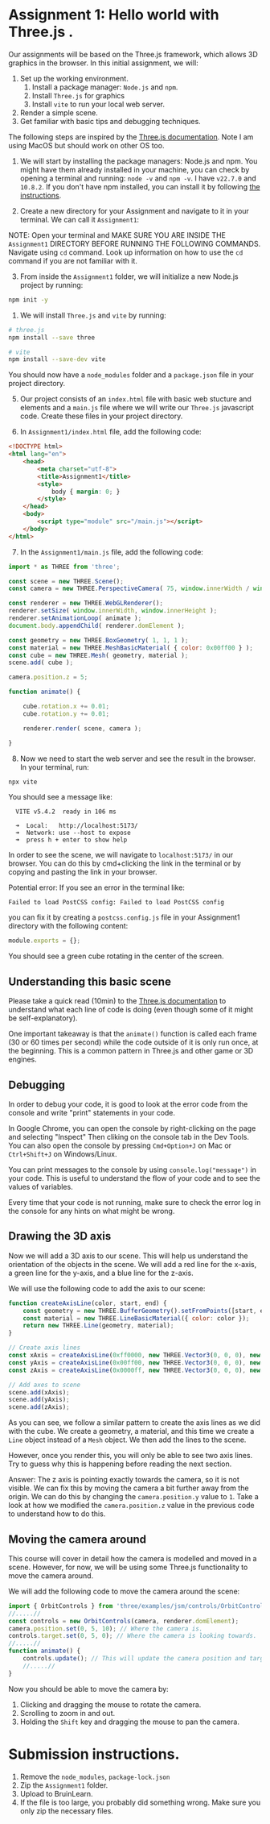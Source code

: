 
# Assignment 1: Hello world with Three.js .

Our assignments will be based on the Three.js framework, which allows 3D graphics in the browser. In this initial assignment, we will:

1. Set up the working environment.
   1. Install a package manager: `Node.js` and `npm`.
   2. Install `Three.js` for graphics
   3. Install `vite` to run your local web server.
2. Render a simple scene.
3. Get familiar with basic tips and debugging techniques.

The following steps are inspired by the [Three.js documentation](https://threejs.org/docs/#manual/en/introduction/Installation). Note I am using MacOS but should work on other OS too.

1. We will start by installing the package managers: Node.js and npm. You might have them already installed in your machine, you can check by opening a terminal and running:
`node -v` and `npm -v`. I have `v22.7.0` and `10.8.2`.
If you don't have npm installed, you can install it by following [the instructions](https://nodejs.org/en/download/package-manager).

2. Create a new directory for your Assignment and navigate to it in your terminal. We can call it `Assignment1`:

NOTE: Open your terminal and MAKE SURE YOU ARE INSIDE THE `Assignment1` DIRECTORY BEFORE RUNNING THE FOLLOWING COMMANDS. Navigate using `cd` command. Look up information on how to use the `cd` command if you are not familiar with it.

3. From inside the `Assignment1` folder, we will initialize a new Node.js project by running:
```bash 
npm init -y
```
1. We will install `Three.js` and `vite` by running:
```bash
# three.js
npm install --save three

# vite
npm install --save-dev vite
```
You should now have a `node_modules` folder and a `package.json` file in your project directory.

5. Our project consists of an `index.html` file with basic web stucture and elements and a `main.js` file where we will write our `Three.js` javascript code. Create these files in your project directory.

6. In `Assignment1/index.html` file, add the following code:
```html
<!DOCTYPE html>
<html lang="en">
	<head>
		<meta charset="utf-8">
		<title>Assignment1</title>
		<style>
			body { margin: 0; }
		</style>
	</head>
	<body>
		<script type="module" src="/main.js"></script>
	</body>
</html>
```

7. In the `Assignment1/main.js` file, add the following code:
```javascript
import * as THREE from 'three';

const scene = new THREE.Scene();
const camera = new THREE.PerspectiveCamera( 75, window.innerWidth / window.innerHeight, 0.1, 1000 );

const renderer = new THREE.WebGLRenderer();
renderer.setSize( window.innerWidth, window.innerHeight );
renderer.setAnimationLoop( animate );
document.body.appendChild( renderer.domElement );

const geometry = new THREE.BoxGeometry( 1, 1, 1 );
const material = new THREE.MeshBasicMaterial( { color: 0x00ff00 } );
const cube = new THREE.Mesh( geometry, material );
scene.add( cube );

camera.position.z = 5;

function animate() {

	cube.rotation.x += 0.01;
	cube.rotation.y += 0.01;

	renderer.render( scene, camera );

}
```

8. Now we need to start the web server and see the result in the browser. In your terminal, run:
```bash
npx vite
```
You should see a message like:
```
  VITE v5.4.2  ready in 106 ms

  ➜  Local:   http://localhost:5173/
  ➜  Network: use --host to expose
  ➜  press h + enter to show help
```

In order to see the scene, we will navigate to `localhost:5173/` in our browser. You can do this by cmd+clicking the link in the terminal or by copying and pasting the link in your browser.

Potential error: If you see an error in the terminal like:
```
Failed to load PostCSS config: Failed to load PostCSS config
```
you can fix it by creating a `postcss.config.js` file in your Assignment1 directory with the following content:
```javascript
module.exports = {};
```

You should see a green cube rotating in the center of the screen.



## Understanding this basic scene
Please take a quick read (10min) to the [Three.js documentation](https://threejs.org/docs/#manual/en/introduction/Creating-a-scene) to understand what each line of code is doing (even though some of it might be self-explanatory).

One important takeaway is that the `animate()` function is called each frame (30 or 60 times per second) while the code outside of it is only run once, at the beginning. This is a common pattern in Three.js and other game or 3D engines.


## Debugging
In order to debug your code, it is good to look at the error code from the console and write "print" statements in your code. 

In Google Chrome, you can open the console by right-clicking on the page and selecting "Inspect" Then cliking on the console tab in the Dev Tools. You can also open the console by pressing `Cmd+Option+J` on Mac or `Ctrl+Shift+J` on Windows/Linux.

You can print messages to the console by using `console.log("message")` in your code. This is useful to understand the flow of your code and to see the values of variables.

Every time that your code is not running, make sure to check the error log in the console for any hints on what might be wrong.


## Drawing the 3D axis

Now we will add a 3D axis to our scene. This will help us understand the orientation of the objects in the scene. We will add a red line for the x-axis, a green line for the y-axis, and a blue line for the z-axis.

We will use the following code to add the axis to our scene:
```javascript
function createAxisLine(color, start, end) {
    const geometry = new THREE.BufferGeometry().setFromPoints([start, end]);
    const material = new THREE.LineBasicMaterial({ color: color });
    return new THREE.Line(geometry, material);
}

// Create axis lines
const xAxis = createAxisLine(0xff0000, new THREE.Vector3(0, 0, 0), new THREE.Vector3(5, 0, 0)); // Red
const yAxis = createAxisLine(0x00ff00, new THREE.Vector3(0, 0, 0), new THREE.Vector3(0, 5, 0)); // Green
const zAxis = createAxisLine(0x0000ff, new THREE.Vector3(0, 0, 0), new THREE.Vector3(0, 0, 5)); // Blue

// Add axes to scene
scene.add(xAxis);
scene.add(yAxis);
scene.add(zAxis);
```

As you can see, we follow a similar pattern to create the axis lines as we did with the cube. We create a geometry, a material, and this time we create a `Line` object instead of a `Mesh` object. We then add the lines to the scene.

However, once you render this, you will only be able to see two axis lines. Try to guess why this is happening before reading the next section.

Answer: The z axis is pointing exactly towards the camera, so it is not visible. We can fix this by moving the camera a bit further away from the origin. We can do this by changing the `camera.position.y` value to `1`. Take a look at how we modified the `camera.position.z` value in the previous code to understand how to do this.

## Moving the camera around
This course will cover in detail how the camera is modelled and moved in a scene. However, for now, we will be using some Three.js functionality to move the camera around. 

We will add the following code to move the camera around the scene:
```javascript
import { OrbitControls } from 'three/examples/jsm/controls/OrbitControls';
//.....//
const controls = new OrbitControls(camera, renderer.domElement);
camera.position.set(0, 5, 10); // Where the camera is.
controls.target.set(0, 5, 0); // Where the camera is looking towards.
//.....//
function animate() {
	controls.update(); // This will update the camera position and target based on the user input.
	//.....//
}
```

Now you should be able to move the camera by:
1. Clicking and dragging the mouse to rotate the camera.
2. Scrolling to zoom in and out.
3. Holding the `Shift` key and dragging the mouse to pan the camera.



# Submission instructions.

1. Remove the `node_modules`, `package-lock.json`
2. Zip the `Assignment1` folder.
3. Upload to BruinLearn.
4. If the file is too large, you probably did something wrong. Make sure you only zip the necessary files.

   